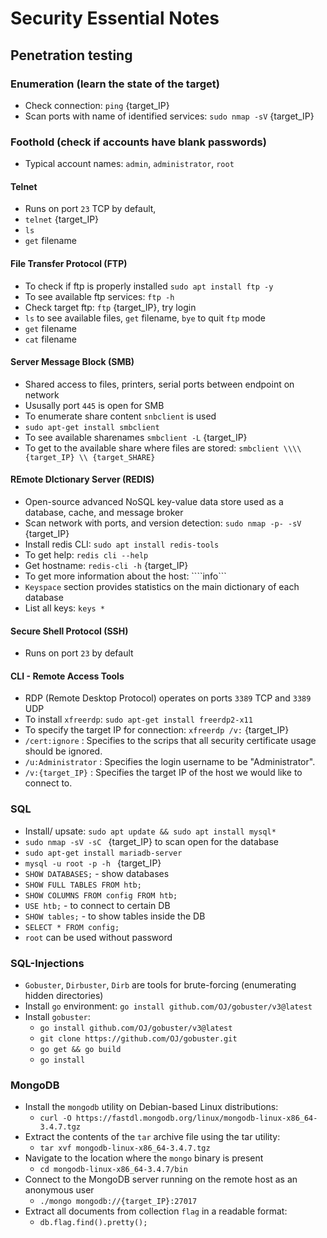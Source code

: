 # Security Essential Notes

## Penetration testing
### Enumeration (learn the state of the target)
* Check connection: ````ping```` {target_IP}
* Scan ports with name of identified services: ````sudo nmap -sV```` {target_IP}

### Foothold (check if accounts have blank passwords)
* Typical account names: ````admin````, ````administrator````, ````root````

#### Telnet
* Runs on port ````23```` TCP by default,
* ````telnet```` {target_IP}
* ````ls````
* ````get```` filename

#### File Transfer Protocol (FTP)
* To check if ftp is properly installed ````sudo apt install ftp -y````
* To see available ftp services: ````ftp -h````
* Check target ftp: ````ftp```` {target_IP}, try login
* ````ls```` to see available files, ````get```` filename, ````bye```` to quit ````ftp```` mode
* ````get```` filename
* ````cat```` filename

#### Server Message Block (SMB)
* Shared access to files, printers, serial ports between endpoint on network
* Ususally port ````445```` is open for SMB
* To enumerate share content ````snbclient```` is used
* ````sudo apt-get install smbclient````
* To see available sharenames ````smbclient -L```` {target_IP}
* To get to the available share where files are stored: ````smbclient \\\\ {target_IP} \\ {target_SHARE}````

#### REmote DIctionary Server (REDIS)
* Open-source advanced NoSQL key-value data store used as a database, cache, and message broker
* Scan network with ports, and version detection: ````sudo nmap -p- -sV```` {target_IP}
* Install redis CLI: ````sudo apt install redis-tools````
* To get help: ````redis cli --help````
* Get hostname: ````redis-cli -h```` {target_IP}
* To get more information about the host: ````info```
* ````Keyspace```` section provides statistics on the main dictionary of each database
* List all keys: ````keys *````

#### Secure Shell Protocol (SSH)
* Runs on port ````23```` by default

#### CLI - Remote Access Tools
* RDP (Remote Desktop Protocol) operates on ports ````3389```` TCP and ````3389```` UDP
* To install ````xfreerdp````: ````sudo apt-get install freerdp2-x11````
* To specify the target IP for connection: ````xfreerdp /v:```` {target_IP}
* ````/cert:ignore```` : Specifies to the scrips that all security certificate usage should be
ignored.
* ````/u:Administrator```` : Specifies the login username to be "Administrator".
* ````/v:{target_IP}```` : Specifies the target IP of the host we would like to connect to.


### SQL
* Install/ upsate: ````sudo apt update && sudo apt install mysql*````
* ````sudo nmap -sV -sC ```` {target_IP} to scan open for the database
* ````sudo apt-get install mariadb-server````
* ````mysql -u root -p -h ```` {target_IP}
* ````SHOW DATABASES;```` - show databases
* ````SHOW FULL TABLES FROM htb;````
* ````SHOW COLUMNS FROM config FROM htb;````
* ````USE htb;```` - to connect to certain DB
*  ````SHOW tables;```` - to show tables inside the DB
*  ````SELECT * FROM config;````
*  ````root```` can be used without password


### SQL-Injections
* ````Gobuster````, ````Dirbuster````, ````Dirb```` are tools for brute-forcing (enumerating hidden directories)
* Install ````go```` environment: ````go install github.com/OJ/gobuster/v3@latest````
* Install ````gobuster````: 
    * ````go install github.com/OJ/gobuster/v3@latest````
    * ````git clone https://github.com/OJ/gobuster.git````
    * ````go get && go build````
    * ````go install````

### MongoDB
* Install the ````mongodb```` utility on Debian-based Linux distributions: 
  * ````curl -O https://fastdl.mongodb.org/linux/mongodb-linux-x86_64-3.4.7.tgz````
* Extract the contents of the ````tar```` archive file using the tar utility:
  * ````tar xvf mongodb-linux-x86_64-3.4.7.tgz````
* Navigate to the location where the ````mongo```` binary is present
  * ````cd mongodb-linux-x86_64-3.4.7/bin````
* Connect to the MongoDB server running on the remote host as an anonymous user
  * ````./mongo mongodb://{target_IP}:27017````
* Extract all documents from collection ````flag```` in a readable format:
  * ````db.flag.find().pretty();````




